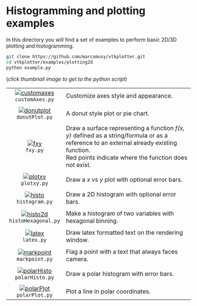 # Histogramming and plotting examples

In this directory you will find a set of examples to perform basic 2D/3D plotting and histogramming.
```bash
git clone https://github.com/marcomusy/vtkplotter.git
cd vtkplotter/examples/plotting2d
python example.py 
```
(_click thumbnail image to get to the python script_)

|    |    |
|:--------:|:-----|
| [![customaxes](https://user-images.githubusercontent.com/32848391/58181826-c605d180-7cac-11e9-9786-11b5eb278f20.png)](https://github.com/marcomusy/vtkplotter/blob/master/examples/plotting2d/customAxes.py)<br/> `customAxes.py`  | Customize axes style and appearance. |
|    |    |
| [![donutplot](https://user-images.githubusercontent.com/32848391/64998178-6f6b7580-d8e3-11e9-9bd8-8dfb9ccd90e4.png)](https://github.com/marcomusy/vtkplotter/blob/master/examples/plotting2d/donutPlot.py)<br/> `donutPlot.py`     | A donut style plot or pie chart. |
|    |    |
| [![fxy](https://user-images.githubusercontent.com/32848391/50738863-bfccf800-11d8-11e9-882d-7b217aceb55a.jpg)](https://github.com/marcomusy/vtkplotter/blob/master/examples/plotting2d/fxy.py)<br/> `fxy.py`                       | Draw a surface representing a function _f(x, y)_ defined as a string/formula or as a reference to an external already existing function. <br/>Red points indicate where the function does not exist. |
|    |    |
| [![plotxy](https://user-images.githubusercontent.com/32848391/69158509-d6c1c380-0ae6-11ea-9dbf-ff5cd396a9a6.png)](https://github.com/marcomusy/vtkplotter/blob/master/examples/plotting2d/plotxy.py)<br/> `plotxy.py`              | Draw a _x_ vs _y_ plot with optional error bars. |
|    |    |
| [![histo](https://user-images.githubusercontent.com/32848391/68141260-77cc4e00-ff2d-11e9-9280-0efc5b87314d.png)](https://github.com/marcomusy/vtkplotter/blob/master/examples/plotting2d/histogram.py)<br/> `histogram.py`         | Draw a 2D histogram with optional error bars. |
|    |    |
| [![histo2d](https://user-images.githubusercontent.com/32848391/50738861-bfccf800-11d8-11e9-9698-c0b9dccdba4d.jpg)](https://github.com/marcomusy/vtkplotter/blob/master/examples/plotting2d/histoHexagonal.py)<br/> `histoHexagonal.py`    | Make a histogram of two variables with hexagonal binning. |
|    |    |
| [![latex](https://user-images.githubusercontent.com/32848391/55568648-6190b200-5700-11e9-9547-0798c588a7a5.png)](https://github.com/marcomusy/vtkplotter/blob/master/examples/plotting2d/latex.py)<br/> `latex.py`                 | Draw latex formatted text on the rendering window. |
|    |    |
| [![markpoint](https://user-images.githubusercontent.com/32848391/52169969-1fb7af80-2741-11e9-937f-5c331d9a1d11.jpg)](https://github.com/marcomusy/vtkplotter/blob/master/examples/plotting2d/markpoint.py)<br/> `markpoint.py`     | Flag a point with a text that always faces camera. |
|    |    |
| [![polarHisto](https://user-images.githubusercontent.com/32848391/64912717-5754f400-d733-11e9-8a1f-612165955f23.png)](https://github.com/marcomusy/vtkplotter/blob/master/examples/plotting2d/polarHisto.py)<br/> `polarHisto.py`  | Draw a polar histogram with error bars. |
|    |    |
| [![polarPlot](https://user-images.githubusercontent.com/32848391/64992590-7fc82400-d8d4-11e9-9c10-795f4756a73f.png)](https://github.com/marcomusy/vtkplotter/blob/master/examples/plotting2d/polarPlot.py)<br/> `polarPlot.py`     | Plot a line in polar coordinates. |



